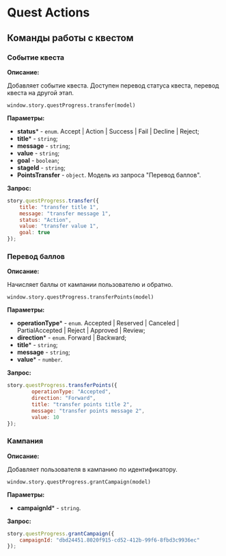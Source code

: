 
# Quest Actions

## Команды работы с квестом

### Событие квеста

**Описание:**

Добавляет событие квеста. Доступен перевод статуса квеста, перевод квеста на другой этап.

`window.story.questProgress.transfer(model)`

 **Параметры:**

* **status*** - `enum`. Accept | Action | Success | Fail | Decline | Reject;
* **title*** - `string`;
* **message** - `string`;
* **value** - `string`;
* **goal** - `boolean`;
* **stageId** - `string`;
* **PointsTransfer** - `object`. Модель из запроса "Перевод баллов".

**Запрос:**

```js
story.questProgress.transfer({
    title: "transfer title 1",
    message: "transfer message 1",
    status: "Action",
    value: "transfer value 1",
    goal: true
});
```

### Перевод баллов

**Описание:**

Начисляет баллы от кампании пользователю и обратно.

`window.story.questProgress.transferPoints(model)`

 **Параметры:**

* **operationType*** - `enum`. Accepted | Reserved | Canceled | PartialAccepted | Reject | Approved | Review;
* **direction*** - `enum`. Forward | Backward;
* **title*** - `string`;
* **message** - `string`;
* **value*** - `number`.

**Запрос:**

```js
story.questProgress.transferPoints({
        operationType: "Accepted",
        direction: "Forward",
        title: "transfer points title 2",
        message: "transfer points message 2",
        value: 10
});
```

### Кампания

**Описание:**

Добавляет пользователя в кампанию по идентификатору.

`window.story.questProgress.grantCampaign(model)`

 **Параметры:**

* **campaignId*** - `string`.

**Запрос:**

```js
story.questProgress.grantCampaign({
    campaignId: "dbd24451.8020f915-cd52-412b-99f6-8fbd3c9936ec"
});
```
